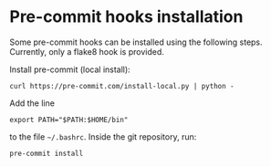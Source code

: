 # Pre-commit hooks installation

Some pre-commit hooks can be installed using the following steps.
Currently, only a flake8 hook is provided.

Install pre-commit (local install):

`curl https://pre-commit.com/install-local.py | python -`

Add the line

`export PATH="$PATH:$HOME/bin"`

to  the file `~/.bashrc`.
Inside the git repository, run:

`pre-commit install`